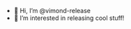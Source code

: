- 👋 Hi, I’m @vimond-release
- 👀 I’m interested in releasing cool stuff!

<!---
vimond-release/vimond-release is a ✨ special ✨ repository because its `README.md` (this file) appears on your GitHub profile.
You can click the Preview link to take a look at your changes.
--->

